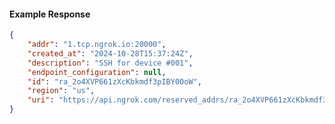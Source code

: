 <!-- Code generated for API Clients. DO NOT EDIT. -->

#### Example Response

```json
{
	"addr": "1.tcp.ngrok.io:20000",
	"created_at": "2024-10-28T15:37:24Z",
	"description": "SSH for device #001",
	"endpoint_configuration": null,
	"id": "ra_2o4XVP661zXcKbkmdf3pIBY00oW",
	"region": "us",
	"uri": "https://api.ngrok.com/reserved_addrs/ra_2o4XVP661zXcKbkmdf3pIBY00oW"
}
```
